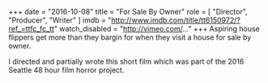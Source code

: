 +++
date = "2016-10-08"
title = "For Sale By Owner"
role = [ "Director", "Producer", "Writer" ]
imdb = "http://www.imdb.com/title/tt6150972/?ref_=ttfc_fc_tt"
watch_disabled = "http://vimeo.com/..."
+++
Aspiring house flippers get more than they bargin for when they visit a house
for sale by owner.

I directed and partially wrote this short film which was part of the 2016 Seattle
48 hour film horror project.
